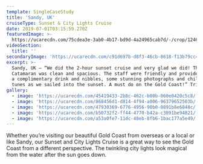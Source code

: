 ```yaml
---
template: SingleCaseStudy
title: 'Sandy, UK'
cruiseType: Sunset & City Lights Cruise
date: 2019-07-01T03:15:59.270Z
featuredImage: >-
  https://ucarecdn.com/75cdea3e-3ab0-4b17-bd9d-4a24965cab7d/-/crop/1246x796/165,71/-/preview/
videoSection:
  title: ''
secondaryImage: 'https://ucarecdn.com/c91d697b-d8f3-46cb-8618-f13b79cc42a5/'
excerpt: >-
  Sandy, UK – “We did the 2-hour sunset cruise and very glad we did! The
  Catamaran was clean and spacious. The staff were friendly and provided us with
  a complimentary drink and nibbles, some stunning photographs and chill vibing
  tunes as we sailed into the sunset. A must do on the Gold Coast!” TripAdvisor
gallery:
  - image: 'https://ucarecdn.com/45419433-2b8c-462c-b00b-060e0420c5c8/'
  - image: 'https://ucarecdn.com/868456d1-d814-4f94-a006-96379652503b/'
  - image: 'https://ucarecdn.com/47930369-6776-4956-90b0-0891b8e6848c/'
  - image: 'https://ucarecdn.com/b50732f2-ff44-4770-b42a-c3891be94821/'
  - image: 'https://ucarecdn.com/a53a0fe7-11dc-48eb-8fb6-1bac177a5e49/'
---
```

Whether you’re visiting our beautiful Gold Coast from overseas or a local or like Sandy, our Sunset and City Lights Cruise is a great way to see the Gold Coast from a different perspective. The twinkling city lights look magical from the water after the sun goes down.
